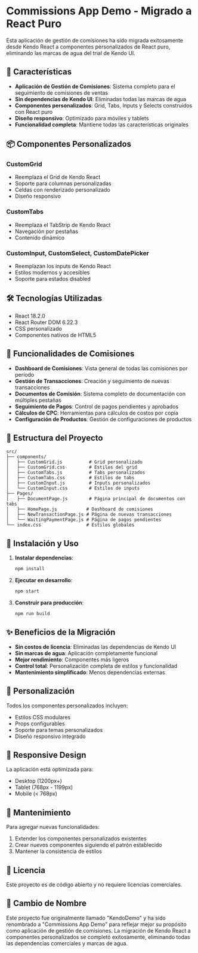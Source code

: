 # Commissions App Demo - Migrado a React Puro

Esta aplicación de gestión de comisiones ha sido migrada exitosamente desde Kendo React a componentes personalizados de React puro, eliminando las marcas de agua del trial de Kendo UI.

## 🚀 Características

- **Aplicación de Gestión de Comisiones**: Sistema completo para el seguimiento de comisiones de ventas
- **Sin dependencias de Kendo UI**: Eliminadas todas las marcas de agua
- **Componentes personalizados**: Grid, Tabs, Inputs y Selects construidos con React puro
- **Diseño responsivo**: Optimizado para móviles y tablets
- **Funcionalidad completa**: Mantiene todas las características originales

## 📦 Componentes Personalizados

### CustomGrid
- Reemplaza el Grid de Kendo React
- Soporte para columnas personalizadas
- Celdas con renderizado personalizado
- Diseño responsivo

### CustomTabs
- Reemplaza el TabStrip de Kendo React
- Navegación por pestañas
- Contenido dinámico

### CustomInput, CustomSelect, CustomDatePicker
- Reemplazan los inputs de Kendo React
- Estilos modernos y accesibles
- Soporte para estados disabled

## 🛠️ Tecnologías Utilizadas

- React 18.2.0
- React Router DOM 6.22.3
- CSS personalizado
- Componentes nativos de HTML5

## 💼 Funcionalidades de Comisiones

- **Dashboard de Comisiones**: Vista general de todas las comisiones por período
- **Gestión de Transacciones**: Creación y seguimiento de nuevas transacciones
- **Documentos de Comisión**: Sistema completo de documentación con múltiples pestañas
- **Seguimiento de Pagos**: Control de pagos pendientes y aprobados
- **Cálculos de CPC**: Herramientas para cálculos de costos por copia
- **Configuración de Productos**: Gestión de configuraciones de productos

## 📁 Estructura del Proyecto

```
src/
├── components/
│   ├── CustomGrid.js          # Grid personalizado
│   ├── CustomGrid.css         # Estilos del grid
│   ├── CustomTabs.js          # Tabs personalizados
│   ├── CustomTabs.css         # Estilos de tabs
│   ├── CustomInput.js         # Inputs personalizados
│   └── CustomInput.css        # Estilos de inputs
├── Pages/
│   ├── DocumentPage.js        # Página principal de documentos con tabs
│   ├── HomePage.js           # Dashboard de comisiones
│   ├── NewTransactionPage.js # Página de nuevas transacciones
│   └── WaitingPaymentPage.js # Página de pagos pendientes
└── index.css                 # Estilos globales
```

## 🚀 Instalación y Uso

1. **Instalar dependencias**:
   ```bash
   npm install
   ```

2. **Ejecutar en desarrollo**:
   ```bash
   npm start
   ```

3. **Construir para producción**:
   ```bash
   npm run build
   ```

## ✨ Beneficios de la Migración

- **Sin costos de licencia**: Eliminadas las dependencias de Kendo UI
- **Sin marcas de agua**: Aplicación completamente funcional
- **Mejor rendimiento**: Componentes más ligeros
- **Control total**: Personalización completa de estilos y funcionalidad
- **Mantenimiento simplificado**: Menos dependencias externas

## 🎨 Personalización

Todos los componentes personalizados incluyen:
- Estilos CSS modulares
- Props configurables
- Soporte para temas personalizados
- Diseño responsivo integrado

## 📱 Responsive Design

La aplicación está optimizada para:
- Desktop (1200px+)
- Tablet (768px - 1199px)
- Mobile (< 768px)

## 🔧 Mantenimiento

Para agregar nuevas funcionalidades:
1. Extender los componentes personalizados existentes
2. Crear nuevos componentes siguiendo el patrón establecido
3. Mantener la consistencia de estilos

## 📄 Licencia

Este proyecto es de código abierto y no requiere licencias comerciales.

## 🔄 Cambio de Nombre

Este proyecto fue originalmente llamado "KendoDemo" y ha sido renombrado a "Commissions App Demo" para reflejar mejor su propósito como aplicación de gestión de comisiones. La migración de Kendo React a componentes personalizados se completó exitosamente, eliminando todas las dependencias comerciales y marcas de agua.
